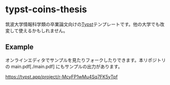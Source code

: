 # typst-coins-thesis

筑波大学情報科学類の卒業論文向けの[Typst](https://typst.app/)テンプレートです。他の大学でも改変して使えるかもしれません。

## Example

オンラインエディタでサンプルを見たりフォークしたりできます。本リポジトリの main.pdf[./main.pdf] にもサンプルの出力があります。

https://typst.app/project/r-McyFP1wMu4Sq7FK5yTpf
